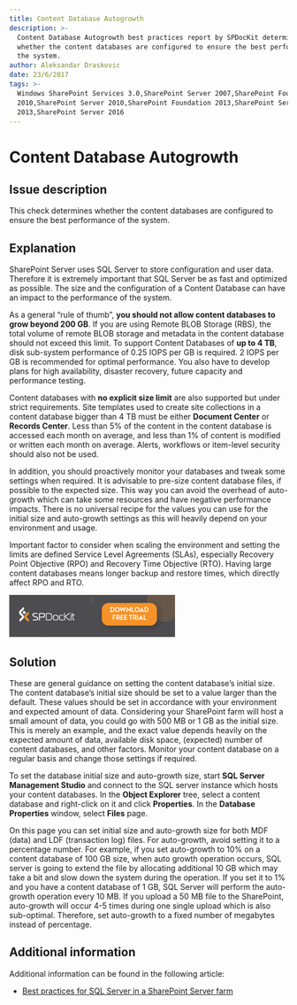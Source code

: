 ```yaml
---
title: Content Database Autogrowth
description: >-
  Content Database Autogrowth best practices report by SPDocKit determines
  whether the content databases are configured to ensure the best performance of
  the system.
author: Aleksandar Draskovic
date: 23/6/2017
tags: >-
  Windows SharePoint Services 3.0,SharePoint Server 2007,SharePoint Foundation
  2010,SharePoint Server 2010,SharePoint Foundation 2013,SharePoint Server
  2013,SharePoint Server 2016
---
```


# Content Database Autogrowth

## Issue description

This check determines whether the content databases are configured to ensure the best performance of the system.

## Explanation

SharePoint Server uses SQL Server to store configuration and user data. Therefore it is extremely important that SQL Server be as fast and optimized as possible. The size and the configuration of a Content Database can have an impact to the performance of the system.

As a general “rule of thumb”, **you should not allow content databases to grow beyond 200 GB**. If you are using Remote BLOB Storage \(RBS\), the total volume of remote BLOB storage and metadata in the content database should not exceed this limit. To support Content Databases of **up to 4 TB**, disk sub-system performance of 0.25 IOPS per GB is required. 2 IOPS per GB is recommended for optimal performance. You also have to develop plans for high availability, disaster recovery, future capacity and performance testing.

Content databases with **no explicit size limit** are also supported but under strict requirements. Site templates used to create site collections in a content database bigger than 4 TB must be either **Document Center** or **Records Center**. Less than 5% of the content in the content database is accessed each month on average, and less than 1% of content is modified or written each month on average. Alerts, workflows or item-level security should also not be used.

In addition, you should proactively monitor your databases and tweak some settings when required. It is advisable to pre-size content database files, if possible to the expected size. This way you can avoid the overhead of auto-growth which can take some resources and have negative performance impacts. There is no universal recipe for the values you can use for the initial size and auto-growth settings as this will heavily depend on your environment and usage.

Important factor to consider when scaling the environment and setting the limits are defined Service Level Agreements \(SLAs\), especially Recovery Point Objective \(RPO\) and Recovery Time Objective \(RTO\). Having large content databases means longer backup and restore times, which directly affect RPO and RTO.

[![Download SPDocKit](/.gitbook/assets/spdockit_download.png)](http://bit.ly/2US0Zna)

## Solution

These are general guidance on setting the content database’s initial size. The content database’s initial size should be set to a value larger than the default. These values should be set in accordance with your environment and expected amount of data. Considering your SharePoint farm will host a small amount of data, you could go with 500 MB or 1 GB as the initial size. This is merely an example, and the exact value depends heavily on the expected amount of data, available disk space, \(expected\) number of content databases, and other factors. Monitor your content database on a regular basis and change those settings if required.

To set the database initial size and auto-growth size, start **SQL Server Management Studio** and connect to the SQL server instance which hosts your content databases. In the **Object Explorer** tree, select a content database and right-click on it and click **Properties**. In the **Database Properties** window, select **Files** page.

On this page you can set initial size and auto-growth size for both MDF \(data\) and LDF \(transaction log\) files. For auto-growth, avoid setting it to a percentage number. For example, if you set auto-growth to 10% on a content database of 100 GB size, when auto growth operation occurs, SQL server is going to extend the file by allocating additional 10 GB which may take a bit and slow down the system during the operation. If you set it to 1% and you have a content database of 1 GB, SQL Server will perform the auto-growth operation every 10 MB. If you upload a 50 MB file to the SharePoint, auto-growth will occur 4-5 times during one single upload which is also sub-optimal. Therefore, set auto-growth to a fixed number of megabytes instead of percentage.

## Additional information

Additional information can be found in the following article:

* [Best practices for SQL Server in a SharePoint Server farm](https://technet.microsoft.com/en-us/library/hh292622.aspx)

